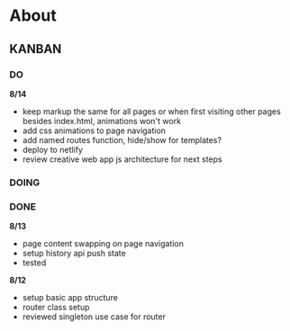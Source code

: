 # About


## KANBAN


### DO


**8/14**


- keep markup the same for all pages or when first visiting other pages besides index.html, animations won't work
- add css animations to page navigation
- add named routes function, hide/show for templates?
- deploy to netlify
- review creative web app js architecture for next steps


### DOING




### DONE


**8/13**

- page content swapping on page navigation
- setup history api push state
- tested

**8/12**
- setup basic app structure
- router class setup
- reviewed singleton use case for router
